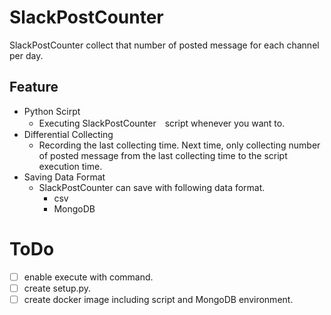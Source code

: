 # SlackPostCounter

SlackPostCounter collect that number of posted message for each channel per day.

## Feature
* Python Scirpt
  * Executing SlackPostCounter　script whenever you want to.
* Differential Collecting
  * Recording the last collecting time. Next time, only collecting number of posted message from the last collecting time to the script execution time.
* Saving Data Format
  * SlackPostCounter can save with following data format.
    * csv
    * MongoDB

# ToDo
- [ ] enable execute with command.
- [ ] create setup.py.
- [ ] create docker image including script and MongoDB environment.
